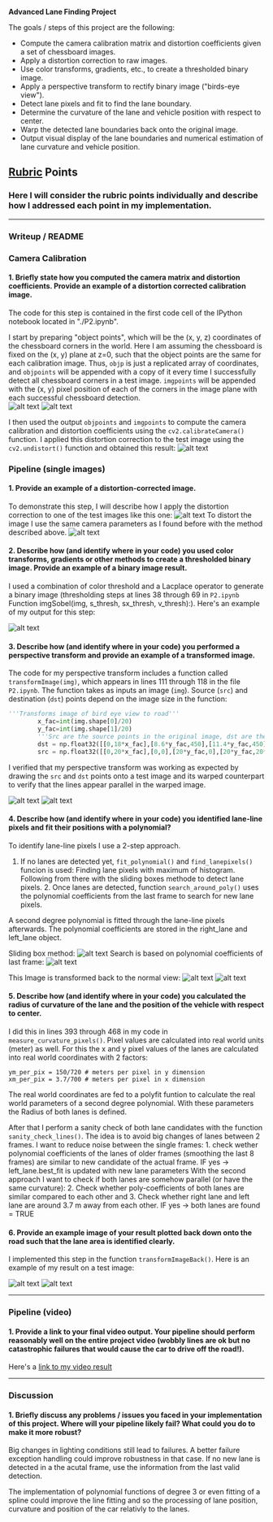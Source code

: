
**Advanced Lane Finding Project**

The goals / steps of this project are the following:

* Compute the camera calibration matrix and distortion coefficients given a set of chessboard images.
* Apply a distortion correction to raw images.
* Use color transforms, gradients, etc., to create a thresholded binary image.
* Apply a perspective transform to rectify binary image ("birds-eye view").
* Detect lane pixels and fit to find the lane boundary.
* Determine the curvature of the lane and vehicle position with respect to center.
* Warp the detected lane boundaries back onto the original image.
* Output visual display of the lane boundaries and numerical estimation of lane curvature and vehicle position.

[//]: # (Image References)

[image1]: ./camera_cal/calibration3.jpg "Original Image"
[image2]: ./camera_cal/corners_found3.jpg "Image with corners"
[image3]: ./camera_cal/test_undist.jpg "Undistorted Image"

[image4]: ./test_images/test1.jpg "Raw Image"
[image5]: ./output_images/undistort_image.jpg "Undistorted Image "
[image6]: ./output_images/thresholded_image.jpg "Thresholded Image"
[image7]: ./output_images/warped_image.jpg "Warped Image"
[image8]: ./output_images/withlanes_image.jpg "Warped Image with Polynomial Fit"
[image9]: ./output_images/laneswarped_image.jpg "Rewarped Image with Polynomial Fit"
[image10]: ./output_images/final_image.jpg "Final Image"

[image11]: ./output_images/withlanes_image1.jpg "Warped Image with Polynomial Fit"
[image12]: ./output_images/laneswarped_image1.jpg "Rewarped Image with Polynomial Fit"
[image13]: ./output_images/final_image1.jpg "Final Image"

[video1]: ./video_out/project_video_out_REWORK.mp4 "Video"

## [Rubric](https://review.udacity.com/#!/rubrics/571/view) Points

### Here I will consider the rubric points individually and describe how I addressed each point in my implementation.  

---

### Writeup / README

### Camera Calibration

#### 1. Briefly state how you computed the camera matrix and distortion coefficients. Provide an example of a distortion corrected calibration image.

The code for this step is contained in the first code cell of the IPython notebook located in "./P2.ipynb".

I start by preparing "object points", which will be the (x, y, z) coordinates of the chessboard corners in the world. Here I am assuming the chessboard is fixed on the (x, y) plane at z=0, such that the object points are the same for each calibration image.  Thus, `objp` is just a replicated array of coordinates, and `objpoints` will be appended with a copy of it every time I successfully detect all chessboard corners in a test image.  `imgpoints` will be appended with the (x, y) pixel position of each of the corners in the image plane with each successful chessboard detection.  
![alt text][image1]
![alt text][image2]

I then used the output `objpoints` and `imgpoints` to compute the camera calibration and distortion coefficients using the `cv2.calibrateCamera()` function.  I applied this distortion correction to the test image using the `cv2.undistort()` function and obtained this result: 
![alt text][image3]


### Pipeline (single images)

#### 1. Provide an example of a distortion-corrected image.

To demonstrate this step, I will describe how I apply the distortion correction to one of the test images like this one:
![alt text][image4]
To distort the image I use the same camera parameters as I found before with the method described above.
![alt text][image5]


#### 2. Describe how (and identify where in your code) you used color transforms, gradients or other methods to create a thresholded binary image.  Provide an example of a binary image result.

I used a combination of color threshold and a Lacplace operator to generate a binary image (thresholding steps at lines 38 through 69 in `P2.ipynb` Function imgSobel(img, s_thresh, sx_thresh, v_thresh):).  Here's an example of my output for this step:

![alt text][image6]

#### 3. Describe how (and identify where in your code) you performed a perspective transform and provide an example of a transformed image.

The code for my perspective transform includes a function called `transformImage(img)`, which appears in lines 111 through 118 in the file `P2.ipynb`. The function takes as inputs an image (`img`). Source (`src`) and destination (`dst`) points depend on the image size in the function:

```python
'''Transforms image of bird eye view to road'''
        x_fac=int(img.shape[0]/20)
        y_fac=int(img.shape[1]/20)
        '''Src are the source points in the original image, dst are the same points but on the road viewed from above'''
        dst = np.float32([[0,18*x_fac],[8.6*y_fac,450],[11.4*y_fac,450],[20*y_fac,18*x_fac]])
        src = np.float32([[0,20*x_fac],[0,0],[20*y_fac,0],[20*y_fac,20*x_fac]])
```

I verified that my perspective transform was working as expected by drawing the `src` and `dst` points onto a test image and its warped counterpart to verify that the lines appear parallel in the warped image.

![alt text][image6]
![alt text][image7]

#### 4. Describe how (and identify where in your code) you identified lane-line pixels and fit their positions with a polynomial?

To identify lane-line pixels I use a 2-step approach. 
1. If no lanes are detected yet, `fit_polynomial()` and `find_lanepixels()` funcion is used:
   Finding lane pixels with maximum of histogram. Following from there with the sliding boxes methode to detect lane pixels.
    2. Once lanes are detected, function `search_around_poly()` uses the polynomial coefficients from the last frame to search for new lane pixels.

A second degree polynomial is fitted through the lane-line pixels afterwards. The polynomial coefficients are stored in the right_lane and left_lane object.

Sliding box method:
![alt text][image8]
Search is based on polynomial coefficients of last frame:
![alt text][image11]

This Image is transformed back to the normal view:
![alt text][image9]
![alt text][image12]

#### 5. Describe how (and identify where in your code) you calculated the radius of curvature of the lane and the position of the vehicle with respect to center.

I did this in lines 393 through 468 in my code in `measure_curvature_pixels()`. Pixel values are calculated into real world units (meter) as well. For this the x and y pixel values of the lanes are calculated into real world coordinates with 2 factors: 

    ym_per_pix = 150/720 # meters per pixel in y dimension
    xm_per_pix = 3.7/700 # meters per pixel in x dimension
    
The real world coordinates are fed to a polyfit funtion to calculate the real world parameters of a second degree polynomial.
With these parameters the Radius of both lanes is defined.

After that I perform a sanity check of both lane candidates with the function `sanity_check_lines()`. The idea is to avoid big changes of lanes between 2 frames. I want to reduce noise between the single frames:
    1. check wether polynomial coefficients of the lanes of older frames (smoothing the last 8 frames) are similar to new candidate of the actual frame.
       IF yes -> left_lane.best_fit is updated with new lane parameters
With the second approach I want to check if both lanes are somehow parallel (or have the same curvature):
    2. Check whether poly-coefficients of both lanes are similar compared to each other and
    3. Check whether right lane and left lane are around 3.7 m away from each other.
       IF yes -> both lanes are found = TRUE

#### 6. Provide an example image of your result plotted back down onto the road such that the lane area is identified clearly.

I implemented this step in the function `transformImageBack()`.  Here is an example of my result on a test image:

![alt text][image10]
![alt text][image13]

---

### Pipeline (video)

#### 1. Provide a link to your final video output.  Your pipeline should perform reasonably well on the entire project video (wobbly lines are ok but no catastrophic failures that would cause the car to drive off the road!).

Here's a [link to my video result][video1]

---

### Discussion

#### 1. Briefly discuss any problems / issues you faced in your implementation of this project.  Where will your pipeline likely fail?  What could you do to make it more robust?

Big changes in lighting conditions still lead to failures. A better failure exception handling could improve robustness in that case. If no new lane is detected in a the acutal frame, use the information from the last valid detection.

The implementation of polynomial functions of degree 3 or even fitting of a spline could improve the line fitting and so the processing of lane position, curvature and position of the car relativly to the lanes.
